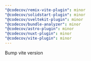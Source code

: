 ```yaml
---
"@codecov/remix-vite-plugin": minor
"@codecov/solidstart-plugin": minor
"@codecov/sveltekit-plugin": minor
"@codecov/bundle-analyzer": minor
"@codecov/astro-plugin": minor
"@codecov/nuxt-plugin": minor
"@codecov/vite-plugin": minor
---
```


Bump vite version

